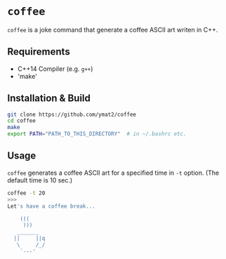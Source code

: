 # `coffee`
`coffee` is a joke command that generate a coffee ASCII art writen in C++.

## Requirements
- C++14 Compiler (e.g. `g++`)
- 'make'

## Installation & Build
```bash
git clone https://github.com/ymat2/coffee
cd coffee
make
export PATH="PATH_TO_THIS_DIRECTORY"  # in ~/.bashrc etc.
```

## Usage
`coffee` generates a coffee ASCII art for a specified time in `-t` option.
(The default time is 10 sec.)

```bash
coffee -t 20
>>>
Let's have a coffee break...

    (((
     )))
   _______
  ||     ||q
   \     /_/
    `---'
```
